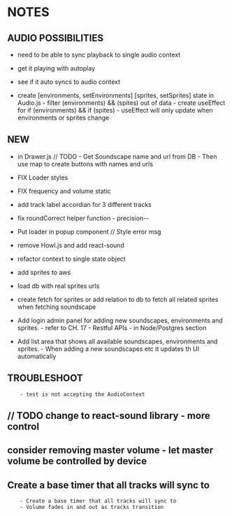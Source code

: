 # NOTES

## AUDIO POSSIBILITIES

- need to be able to sync playback to single audio context
- get it playing with autoplay 
- see if it auto syncs to audio context 

- create [environments,  setEnvironments] [sprites, setSprites] state in Audio.js
      - filter (environments) && (spites) out of data 
      - create useEffect for if (environments) && if (spites) 
      - useEffect will only update when environments or sprites change

## NEW

- in Drawer.js  // TODO - Get Soundscape name and url from DB - Then use map to create buttons with names and urls
- FIX Loader styles
- FIX frequency and volume static  

- add track label accordian for 3 different tracks
- fix roundCorrect helper function - precision--
- Put loader in popup component // Style error msg
- remove Howl.js and add react-sound
- refactor context to single state object
- add sprites to aws 
- load db with real sprites urls
- create fetch for sprites or add relation to db to fetch all related sprites when fetching soundscape

- Add login admin panel for adding new soundscapes, environments and sprites.
        - refer to CH. 17 - Restful APIs - in Node/Postgres section

- Add list area that shows all available soundscapes, environments and sprites.
        - When adding a new soundscapes etc it updates th UI automatically

## TROUBLESHOOT

        - test is not accepting the AudioContext

## // TODO change to react-sound library - more control

  
## consider removing master volume - let master volume be controlled by device

## Create a base timer that all tracks will sync to

        - Create a base timer that all tracks will sync to
        - Volume fades in and out as tracks transition

